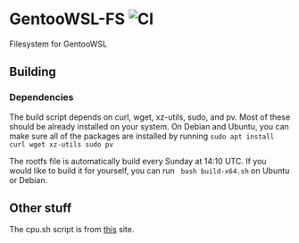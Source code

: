 # GentooWSL-FS ![CI](https://github.com/ThatWeirdAndrew/GentooWSL-FS/workflows/CI/badge.svg)
Filesystem for GentooWSL

## Building
### Dependencies
The build script depends on curl, wget, xz-utils, sudo, and pv. Most of these should be already installed on your system. On Debian and Ubuntu, you can make sure all of the packages are installed by running `sudo apt install curl wget xz-utils sudo pv`

The rootfs file is automatically build every Sunday at 14:10 UTC. If you would like to build it for yourself, you can run ` bash build-x64.sh` on Ubuntu or Debian.

## Other stuff
The cpu.sh script is from [this](https://blechtog.wordpress.com/2012/12/02/gentoo-autoconfigure-number-of-cpu-in-make-conf/) site.
